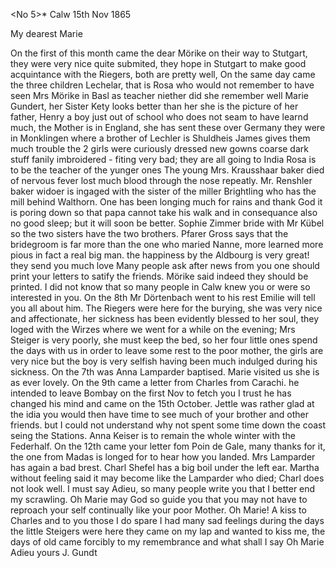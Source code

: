 <No 5>* Calw 15th Nov 1865

My dearest Marie

On the first of this month came the dear Mörike on their way to Stutgart, they were very nice quite submited, they hope in Stutgart to make good acquintance with the Riegers, both are pretty well, On the same day came the three children Lechelar, that is Rosa who would not remember to have seen Mrs Mörike in Basl as teacher niether did she remember well Marie Gundert, her Sister Kety looks better than her she is the picture of her father, Henry a boy just out of school who does not seam to have learnd much, the Mother is in England, she has sent these over Germany they were in Monklingen where a brother of Lechler is Shuldheis James gives them much trouble the 2 girls were curiously dressed new gowns coarse dark stuff fanily imbroidered - fiting very bad; they are all going to India Rosa is to be the teacher of the yunger ones The young Mrs. Krausshaar baker died of nervous fever lost much blood through the nose repeatly. Mr. Renshler baker widoer is ingaged with the sister of the miller Brightling who has the mill behind Walthorn. One has been longing much for rains and thank God it is poring down so that papa cannot take his walk and in consequance also no good sleep; but it will soon be better. Sophie Zimmer bride with Mr Kübel so the two sisters have the two brothers. Pfarer Gross says that the bridegroom is far more than the one who maried Nanne, more learned more pious in fact a real big man. the happiness by the Aldbourg is very great! they send you much love Many people ask after news from you one should print your letters to satify the friends. Mörike said indeed they should be printed. I did not know that so many people in Calw knew you or were so interested in you. 
On the 8th Mr Dörtenbach went to his rest Emilie will tell you all about him. The Riegers were here for the burying, she was very nice and affectionate, her sickness has been evidently blessed to her soul, they loged with the Wirzes where we went for a while on the evening; Mrs Steiger is very poorly, she must keep the bed, so her four little ones spend the days with us in order to leave some rest to the poor mother, the girls are very nice but the boy is very selfish having been much indulged during his sickness. On the 7th was Anna Lamparder baptised. Marie visited us she is as ever lovely. On the 9th came a letter from Charles from Carachi. he intended to leave Bombay on the first Nov to fetch you I trust he has changed his mind and came on the 15th October. Jettle was rather glad at the idia you would then have time to see much of your brother and other friends. but I could not understand why not spent some time down the coast seing the Stations. Anna Keiser is to remain the whole winter with the Federhalf. On the 12th came your letter fom Poin de Gale, many thanks for it, the one from Madas is longed for to hear how you landed. Mrs Lamparder has again a bad brest. Charl Shefel has a big boil under the left ear. Martha without feeling said it may become like the Lamparder who died; Charl does not look well. I must say Adieu, so many people write you that I better end my scrawling. Oh Marie may God so guide you that you may not have to reproach your self continually like your poor Mother. Oh Marie! A kiss to Charles and to you those I do spare I had many sad feelings during the days the little Steigers were here they came on my lap and wanted to kiss me, the days of old came forcibly to my remembrance and what shall I say Oh Marie Adieu
 yours J. Gundt
